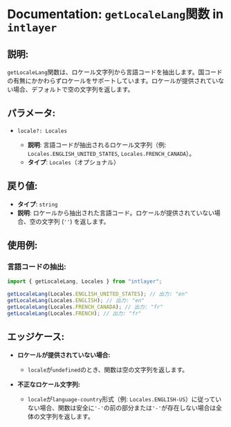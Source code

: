 # Documentation: `getLocaleLang`関数 in `intlayer`

## 説明:

`getLocaleLang`関数は、ロケール文字列から言語コードを抽出します。国コードの有無にかかわらずロケールをサポートしています。ロケールが提供されていない場合、デフォルトで空の文字列を返します。

## パラメータ:

- `locale?: Locales`

  - **説明**: 言語コードが抽出されるロケール文字列（例: `Locales.ENGLISH_UNITED_STATES`, `Locales.FRENCH_CANADA`）。
  - **タイプ**: `Locales`（オプショナル）

## 戻り値:

- **タイプ**: `string`
- **説明**: ロケールから抽出された言語コード。ロケールが提供されていない場合、空の文字列 (`''`) を返します。

## 使用例:

### 言語コードの抽出:

```typescript
import { getLocaleLang, Locales } from "intlayer";

getLocaleLang(Locales.ENGLISH_UNITED_STATES); // 出力: "en"
getLocaleLang(Locales.ENGLISH); // 出力: "en"
getLocaleLang(Locales.FRENCH_CANADA); // 出力: "fr"
getLocaleLang(Locales.FRENCH); // 出力: "fr"
```

## エッジケース:

- **ロケールが提供されていない場合:**

  - `locale`が`undefined`のとき、関数は空の文字列を返します。

- **不正なロケール文字列:**
  - `locale`が`language-country`形式（例: `Locales.ENGLISH-US`）に従っていない場合、関数は安全に`'-'`の前の部分または`'-'`が存在しない場合は全体の文字列を返します。
